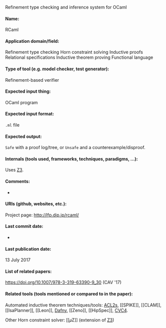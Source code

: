 Refinement type checking and inference system for OCaml

#### Name:
RCaml

#### Application domain/field:
Refinement type checking
Horn constraint solving
Inductive proofs
Relational specifications
Inductive theorem proving
Functional language

#### Type of tool (e.g. model checker, test generator):
Refinement-based verifier

#### Expected input thing:
OCaml program

#### Expected input format:
`.ml` file

#### Expected output:
`Safe` with a proof log/tree, or `Unsafe` and a counterexample/disproof.

#### Internals (tools used, frameworks, techniques, paradigms, ...):
Uses [Z3](Solvers/SMT/Z3.md).

#### Comments:
-

#### URIs (github, websites, etc.):
Project page: http://lfp.dip.jp/rcaml/

#### Last commit date:
-

#### Last publication date:
13 July 2017

#### List of related papers:
https://doi.org/10.1007/978-3-319-63390-9_30 (CAV '17)

#### Related tools (tools mentioned or compared to in the paper):
Automated inductive theorem techniques/tools: [ACL2s](Provers/ACL2s.md), [[SPIKE]], [[CLAM]], [[IsaPlanner]], [[Leon]], [Dafny](Dafny.md), [[Zeno]], [[HipSpec]], [CVC4](Solvers/SMT/CVC4.md).

Other Horn constraint solver: [[𝜇Z]] (extension of [Z3](Solvers/SMT/Z3.md))